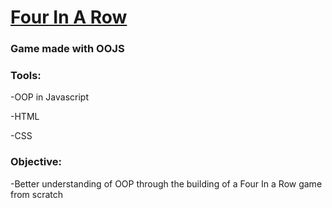 # [Four In A Row](https://mattnannetti.github.io/Four-in-a-Row----Game-OOJS-/)

### Game made with OOJS

### Tools:

-OOP in Javascript

-HTML

-CSS

### Objective:
-Better understanding of OOP through the building of a Four In a Row game from scratch
